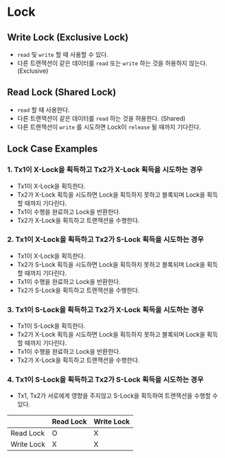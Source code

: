 # Lock

## Write Lock (Exclusive Lock)
- `read` 및 `write` 할 때 사용할 수 있다.
- 다른 트랜잭션이 같은 데이터를 `read` 또는 `write` 하는 것을 허용하지 않는다. (Exclusive)


## Read Lock (Shared Lock)
- `read` 할 때 사용한다.
- 다른 트랜잭션이 같은 데이터를 `read` 하는 것을 허용한다. (Shared)
- 다른 트랜잭션이 `write` 를 시도하면 Lock이 `release` 될 때까지 기다린다.


## Lock Case Examples

### 1. Tx1이 X-Lock을 획득하고 Tx2가 X-Lock 획득을 시도하는 경우
- Tx1이 X-Lock을 획득한다.
- Tx2가 X-Lock 획득을 시도하면 Lock을 획득하지 못하고 블록되며 Lock을 획득할 때까지 기다린다.
- Tx1이 수행을 완료하고 Lock을 반환한다.
- Tx2가 X-Lock을 획득하고 트랜잭션을 수행한다.


### 2. Tx1이 X-Lock을 획득하고 Tx2가 S-Lock 획득을 시도하는 경우
- Tx1이 X-Lock을 획득한다.
- Tx2가 S-Lock 획득을 시도하면 Lock을 획득하지 못하고 블록되며 Lock을 획득할 때까지 기다린다.
- Tx1이 수행을 완료하고 Lock을 반환한다.
- Tx2가 S-Lock을 획득하고 트랜잭션을 수행한다.

### 3. Tx1이 S-Lock을 획득하고 Tx2가 X-Lock 획득을 시도하는 경우
- Tx1이 S-Lock을 획득한다.
- Tx2가 X-Lock 획득을 시도하면 Lock을 획득하지 못하고 블록되며 Lock을 획득할 때까지 기다린다.
- Tx1이 수행을 완료하고 Lock을 반환한다.
- Tx2가 X-Lock을 획득하고 트랜잭션을 수행한다.

### 4. Tx1이 S-Lock을 획득하고 Tx2가 S-Lock 획득을 시도하는 경우 
- Tx1, Tx2가 서로에게 영향을 주지않고 S-Lock을 획득하여 트랜잭션을 수행할 수 있다.

|            | Read Lock | Write Lock |
|------------|-----------|------------|
| Read Lock  | O         | X          |
| Write Lock | X         | X          |
